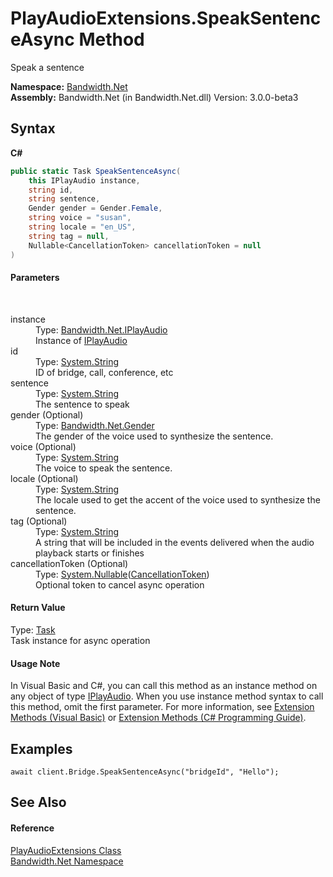 ﻿# PlayAudioExtensions.SpeakSentenceAsync Method 
 

Speak a sentence

**Namespace:**&nbsp;<a href ="N_Bandwidth_Net.md">Bandwidth.Net</a><br />**Assembly:**&nbsp;Bandwidth.Net (in Bandwidth.Net.dll) Version: 3.0.0-beta3

## Syntax

**C#**<br />
``` C#
public static Task SpeakSentenceAsync(
	this IPlayAudio instance,
	string id,
	string sentence,
	Gender gender = Gender.Female,
	string voice = "susan",
	string locale = "en_US",
	string tag = null,
	Nullable<CancellationToken> cancellationToken = null
)
```


#### Parameters
&nbsp;<dl><dt>instance</dt><dd>Type: <a href ="T_Bandwidth_Net_IPlayAudio.md">Bandwidth.Net.IPlayAudio</a><br />Instance of <a href ="T_Bandwidth_Net_IPlayAudio.md">IPlayAudio</a></dd><dt>id</dt><dd>Type: <a href="http://msdn2.microsoft.com/en-us/library/s1wwdcbf" target="_blank">System.String</a><br />ID of bridge, call, conference, etc</dd><dt>sentence</dt><dd>Type: <a href="http://msdn2.microsoft.com/en-us/library/s1wwdcbf" target="_blank">System.String</a><br />The sentence to speak</dd><dt>gender (Optional)</dt><dd>Type: <a href ="T_Bandwidth_Net_Gender.md">Bandwidth.Net.Gender</a><br />The gender of the voice used to synthesize the sentence.</dd><dt>voice (Optional)</dt><dd>Type: <a href="http://msdn2.microsoft.com/en-us/library/s1wwdcbf" target="_blank">System.String</a><br />The voice to speak the sentence.</dd><dt>locale (Optional)</dt><dd>Type: <a href="http://msdn2.microsoft.com/en-us/library/s1wwdcbf" target="_blank">System.String</a><br />The locale used to get the accent of the voice used to synthesize the sentence.</dd><dt>tag (Optional)</dt><dd>Type: <a href="http://msdn2.microsoft.com/en-us/library/s1wwdcbf" target="_blank">System.String</a><br />A string that will be included in the events delivered when the audio playback starts or finishes</dd><dt>cancellationToken (Optional)</dt><dd>Type: <a href="http://msdn2.microsoft.com/en-us/library/b3h38hb0" target="_blank">System.Nullable</a>(<a href="http://msdn2.microsoft.com/en-us/library/dd384802" target="_blank">CancellationToken</a>)<br />Optional token to cancel async operation</dd></dl>

#### Return Value
Type: <a href="http://msdn2.microsoft.com/en-us/library/dd235678" target="_blank">Task</a><br />Task instance for async operation

#### Usage Note
In Visual Basic and C#, you can call this method as an instance method on any object of type <a href ="T_Bandwidth_Net_IPlayAudio.md">IPlayAudio</a>. When you use instance method syntax to call this method, omit the first parameter. For more information, see <a href="http://msdn.microsoft.com/en-us/library/bb384936.aspx">Extension Methods (Visual Basic)</a> or <a href="http://msdn.microsoft.com/en-us/library/bb383977.aspx">Extension Methods (C# Programming Guide)</a>.

## Examples

```
await client.Bridge.SpeakSentenceAsync("bridgeId", "Hello");
```


## See Also


#### Reference
<a href ="T_Bandwidth_Net_PlayAudioExtensions.md">PlayAudioExtensions Class</a><br /><a href ="N_Bandwidth_Net.md">Bandwidth.Net Namespace</a><br />